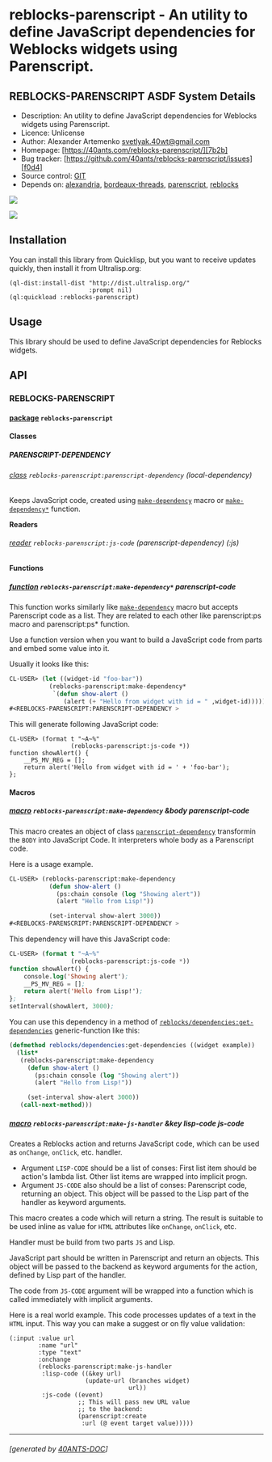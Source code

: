 <a id="x-28REBLOCKS-PARENSCRIPT-DOCS-2FINDEX-3A-40README-2040ANTS-DOC-2FLOCATIVES-3ASECTION-29"></a>

# reblocks-parenscript - An utility to define JavaScript dependencies for Weblocks widgets using Parenscript.

<a id="reblocks-parenscript-asdf-system-details"></a>

## REBLOCKS-PARENSCRIPT ASDF System Details

* Description: An utility to define JavaScript dependencies for Weblocks widgets using Parenscript.
* Licence: Unlicense
* Author: Alexander Artemenko <svetlyak.40wt@gmail.com>
* Homepage: [https://40ants.com/reblocks-parenscript/][7b2b]
* Bug tracker: [https://github.com/40ants/reblocks-parenscript/issues][f0d4]
* Source control: [GIT][c5e3]
* Depends on: [alexandria][8236], [bordeaux-threads][3dbf], [parenscript][7921], [reblocks][184b]

[![](https://github-actions.40ants.com/40ants/reblocks-parenscript/matrix.svg?only=ci.run-tests)][cd34]

![](http://quickdocs.org/badge/reblocks-parenscript.svg)

<a id="x-28REBLOCKS-PARENSCRIPT-DOCS-2FINDEX-3A-3A-40INSTALLATION-2040ANTS-DOC-2FLOCATIVES-3ASECTION-29"></a>

## Installation

You can install this library from Quicklisp, but you want to receive updates quickly, then install it from Ultralisp.org:

```
(ql-dist:install-dist "http://dist.ultralisp.org/"
                      :prompt nil)
(ql:quickload :reblocks-parenscript)
```
<a id="x-28REBLOCKS-PARENSCRIPT-DOCS-2FINDEX-3A-3A-40USAGE-2040ANTS-DOC-2FLOCATIVES-3ASECTION-29"></a>

## Usage

This library should be used to define JavaScript dependencies for Reblocks widgets.

<a id="x-28REBLOCKS-PARENSCRIPT-DOCS-2FINDEX-3A-3A-40API-2040ANTS-DOC-2FLOCATIVES-3ASECTION-29"></a>

## API

<a id="x-28REBLOCKS-PARENSCRIPT-DOCS-2FINDEX-3A-3A-40REBLOCKS-PARENSCRIPT-3FPACKAGE-2040ANTS-DOC-2FLOCATIVES-3ASECTION-29"></a>

### REBLOCKS-PARENSCRIPT

<a id="x-28-23A-28-2820-29-20BASE-CHAR-20-2E-20-22REBLOCKS-PARENSCRIPT-22-29-20PACKAGE-29"></a>

#### [package](4d02) `reblocks-parenscript`

<a id="x-28REBLOCKS-PARENSCRIPT-DOCS-2FINDEX-3A-3A-7C-40REBLOCKS-PARENSCRIPT-3FClasses-SECTION-7C-2040ANTS-DOC-2FLOCATIVES-3ASECTION-29"></a>

#### Classes

<a id="x-28REBLOCKS-PARENSCRIPT-DOCS-2FINDEX-3A-3A-40REBLOCKS-PARENSCRIPT-24PARENSCRIPT-DEPENDENCY-3FCLASS-2040ANTS-DOC-2FLOCATIVES-3ASECTION-29"></a>

##### PARENSCRIPT-DEPENDENCY

<a id="x-28REBLOCKS-PARENSCRIPT-3APARENSCRIPT-DEPENDENCY-20CLASS-29"></a>

###### [class](cbfa) `reblocks-parenscript:parenscript-dependency` (local-dependency)

Keeps JavaScript code, created using [`make-dependency`][8c2d] macro or [`make-dependency*`][8b74] function.

**Readers**

<a id="x-28REBLOCKS-PARENSCRIPT-3AJS-CODE-20-2840ANTS-DOC-2FLOCATIVES-3AREADER-20REBLOCKS-PARENSCRIPT-3APARENSCRIPT-DEPENDENCY-29-29"></a>

###### [reader](bffd) `reblocks-parenscript:js-code` (parenscript-dependency) (:js)

<a id="x-28REBLOCKS-PARENSCRIPT-DOCS-2FINDEX-3A-3A-7C-40REBLOCKS-PARENSCRIPT-3FFunctions-SECTION-7C-2040ANTS-DOC-2FLOCATIVES-3ASECTION-29"></a>

#### Functions

<a id="x-28REBLOCKS-PARENSCRIPT-3AMAKE-DEPENDENCY-2A-20FUNCTION-29"></a>

##### [function](378d) `reblocks-parenscript:make-dependency*` parenscript-code

This function works similarly like [`make-dependency`][8c2d] macro but accepts
Parenscript code as a list. They are related to each other like
parenscript:ps macro and parenscript:ps* function.

Use a function version when you want to build a JavaScript code from
parts and embed some value into it.

Usually it looks like this:

```lisp
CL-USER> (let ((widget-id "foo-bar"))
           (reblocks-parenscript:make-dependency*
            `(defun show-alert ()
               (alert (+ "Hello from widget with id = " ,widget-id)))))
#<REBLOCKS-PARENSCRIPT:PARENSCRIPT-DEPENDENCY >
```
This will generate following JavaScript code:

```
CL-USER> (format t "~A~%"
                 (reblocks-parenscript:js-code *))
function showAlert() {
    __PS_MV_REG = [];
    return alert('Hello from widget with id = ' + 'foo-bar');
};
```
<a id="x-28REBLOCKS-PARENSCRIPT-DOCS-2FINDEX-3A-3A-7C-40REBLOCKS-PARENSCRIPT-3FMacros-SECTION-7C-2040ANTS-DOC-2FLOCATIVES-3ASECTION-29"></a>

#### Macros

<a id="x-28REBLOCKS-PARENSCRIPT-3AMAKE-DEPENDENCY-20-2840ANTS-DOC-2FLOCATIVES-3AMACRO-29-29"></a>

##### [macro](3f22) `reblocks-parenscript:make-dependency` &body parenscript-code

This macro creates an object of class [`parenscript-dependency`][1a62] transformin the `BODY`
into JavaScript Code. It interpreters whole body as a Parenscript code.

Here is a usage example.

```lisp
CL-USER> (reblocks-parenscript:make-dependency
           (defun show-alert ()
             (ps:chain console (log "Showing alert"))
             (alert "Hello from Lisp!"))

           (set-interval show-alert 3000))
#<REBLOCKS-PARENSCRIPT:PARENSCRIPT-DEPENDENCY >
```
This dependency will have this JavaScript code:

```lisp
CL-USER> (format t "~A~%"
                 (reblocks-parenscript:js-code *))
function showAlert() {
    console.log('Showing alert');
    __PS_MV_REG = [];
    return alert('Hello from Lisp!');
};
setInterval(showAlert, 3000);
```
You can use this dependency in a method of [`reblocks/dependencies:get-dependencies`][0fcf] generic-function like this:

```lisp
(defmethod reblocks/dependencies:get-dependencies ((widget example))
  (list*
   (reblocks-parenscript:make-dependency
     (defun show-alert ()
       (ps:chain console (log "Showing alert"))
       (alert "Hello from Lisp!"))

     (set-interval show-alert 3000))
   (call-next-method)))
```
<a id="x-28REBLOCKS-PARENSCRIPT-3AMAKE-JS-HANDLER-20-2840ANTS-DOC-2FLOCATIVES-3AMACRO-29-29"></a>

##### [macro](6de0) `reblocks-parenscript:make-js-handler` &key lisp-code js-code

Creates a Reblocks action and returns JavaScript code, which can be used as `onChange`, `onClick`, etc. handler.

* Argument `LISP-CODE` should be a list of conses:
First list item should be action's lambda list.
Other list items are wrapped into implicit progn.
* Argument `JS-CODE` also should be a list of conses:
Parenscript code, returning an object.
This object will be passed to the Lisp part of the handler
as keyword arguments.

This macro creates a code which will return a string.
The result is suitable to be used inline as value for `HTML` attributes like `onChange`, `onClick`, etc.

Handler must be build from two parts `JS` and Lisp.

JavaScript part should be written in Parenscript and return
an objects. This object will be passed to the backend as
keyword arguments for the action, defined by Lisp part of the handler.

The code from `JS-CODE` argument will be wrapped into a function which is called
immediately with implicit arguments.

Here is a real world example. This code processes updates of a text
in the `HTML` input. This way you can make a suggest or on fly value validation:

```
(:input :value url
        :name "url"
        :type "text"
        :onchange
        (reblocks-parenscript:make-js-handler
         :lisp-code ((&key url)
                     (update-url (branches widget)
                                 url))
         :js-code ((event)
                   ;; This will pass new URL value
                   ;; to the backend:
                   (parenscript:create
                    :url (@ event target value)))))
```

[7b2b]: https://40ants.com/reblocks-parenscript/
[8c2d]: https://40ants.com/reblocks-parenscript/#x-28REBLOCKS-PARENSCRIPT-3AMAKE-DEPENDENCY-20-2840ANTS-DOC-2FLOCATIVES-3AMACRO-29-29
[8b74]: https://40ants.com/reblocks-parenscript/#x-28REBLOCKS-PARENSCRIPT-3AMAKE-DEPENDENCY-2A-20FUNCTION-29
[1a62]: https://40ants.com/reblocks-parenscript/#x-28REBLOCKS-PARENSCRIPT-3APARENSCRIPT-DEPENDENCY-20CLASS-29
[0fcf]: https://40ants.com/reblocks/dependencies/#x-28REBLOCKS-2FDEPENDENCIES-3AGET-DEPENDENCIES-20GENERIC-FUNCTION-29
[c5e3]: https://github.com/40ants/reblocks-parenscript
[cd34]: https://github.com/40ants/reblocks-parenscript/actions
[4d02]: https://github.com/40ants/reblocks-parenscript/blob/a1cbbbeda0ebea561df39b4660d78693e47a2fc8/src/reblocks-parenscript.lisp#L1
[378d]: https://github.com/40ants/reblocks-parenscript/blob/a1cbbbeda0ebea561df39b4660d78693e47a2fc8/src/reblocks-parenscript.lisp#L111
[6de0]: https://github.com/40ants/reblocks-parenscript/blob/a1cbbbeda0ebea561df39b4660d78693e47a2fc8/src/reblocks-parenscript.lisp#L181
[cbfa]: https://github.com/40ants/reblocks-parenscript/blob/a1cbbbeda0ebea561df39b4660d78693e47a2fc8/src/reblocks-parenscript.lisp#L40
[bffd]: https://github.com/40ants/reblocks-parenscript/blob/a1cbbbeda0ebea561df39b4660d78693e47a2fc8/src/reblocks-parenscript.lisp#L41
[3f22]: https://github.com/40ants/reblocks-parenscript/blob/a1cbbbeda0ebea561df39b4660d78693e47a2fc8/src/reblocks-parenscript.lisp#L61
[f0d4]: https://github.com/40ants/reblocks-parenscript/issues
[8236]: https://quickdocs.org/alexandria
[3dbf]: https://quickdocs.org/bordeaux-threads
[7921]: https://quickdocs.org/parenscript
[184b]: https://quickdocs.org/reblocks

* * *
###### [generated by [40ANTS-DOC](https://40ants.com/doc/)]
